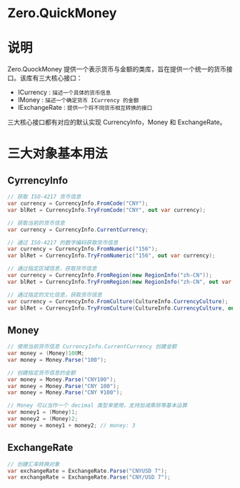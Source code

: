 # Zero.QuickMoney

# 说明

Zero.QuockMoney 提供一个表示货币与金额的类库，旨在提供一个统一的货币接口。该库有三大核心接口：

- ICurrency : ` 描述一个具体的货币信息 `
- IMoney : ` 描述一个确定货币 ICurrency 的金额 `
- IExchangeRate : ` 提供一个将不同货币相互转换的接口 `

三大核心接口都有对应的默认实现 CurrencyInfo，Money 和 ExchangeRate。

# 三大对象基本用法

## CyrrencyInfo

```C#
// 获取 ISO-4217 货币信息
var currency = CurrencyInfo.FromCode("CNY");
var blRet = CurrencyInfo.TryFromCode("CNY", out var currency);

// 获取当前的货币信息
var currency = CurrencyInfo.CurrentCurrency;

// 通过 ISO-4217 的数字编码获取货币信息
var currency = CurrencyInfo.FromNumeric("156");
var blRet = CurrencyInfo.TryFromNumeric("156", out var currency);

// 通过指定区域信息，获取货币信息
var currency = CurrencyInfo.FromRegion(new RegionInfo("zh-CN"));
var blRet = CurrencyInfo.TryFromRegion(new RegionInfo("zh-CN", out var currency));

// 通过指定的文化信息，获取货币信息
var currency = CurrencyInfo.FromCulture(CultureInfo.CurrencyCulture);
var blRet = CurrencyInfo.TryFromCulture(CultureInfo.CurrencyCulture, out var currency);
```

## Money

```C#
// 使用当前货币信息 CurrencyInfo.CurrentCurrency 创建金额
var money = (Money)100M;
var money = Money.Parse("100");

// 创建指定货币信息的金额
var money = Money.Parse("CNY100");
var money = Money.Parse("CNY 100");
var money = Money.Parse("CNY ¥100");

// Money 可以当作一个 decimal 类型来使用，支持加减乘除等基本运算
var money1 = (Money)1;
var money2 = (Money)2;
var money = money1 + money2; // money: 3
```

## ExchangeRate

```C#
// 创建汇率转换对象
var exchangeRate = ExchangeRate.Parse("CNYUSD 7");
var exchangeRate = ExchangeRate.Parse("CNY/USD 7");
```
